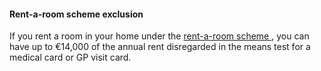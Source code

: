 ####  **Rent-a-room scheme exclusion**

If you rent a room in your home under the [ rent-a-room scheme
](/en/housing/owning-a-home/home-owners/renting-a-room-in-your-home/) , you
can have up to €14,000 of the annual rent disregarded in the means test for a
medical card or GP visit card.
